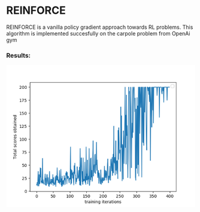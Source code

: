 
# REINFORCE

REINFORCE is a vanilla policy gradient approach towards RL problems. This algorithm is implemented succesfully on the carpole problem from OpenAi gym

### Results:

![](./images/Figure_1.png)
